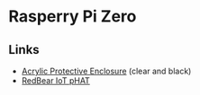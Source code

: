 # Rasperry Pi Zero

## Links
- [Acrylic Protective Enclosure](http://www.ebay.com/itm/282285148465) (clear and black)
- [RedBear IoT pHAT](https://github.com/redbear/IoT_pHAT)

